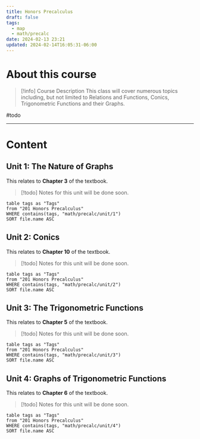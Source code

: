 ```yaml
---
title: Honors Precalculus
draft: false
tags:
  - map
  - math/precalc
date: 2024-02-13 23:21
updated: 2024-02-14T16:05:31-06:00
---
```


# About this course

> [!info] Course Description
> This class will cover numerous topics including, but not limited to Relations and Functions, Conics, Trigonometric Functions and their Graphs.

#todo 

---

# Content

## Unit 1: The Nature of Graphs

This relates to **Chapter 3** of the textbook.

> [!todo]
> Notes for this unit will be done soon.

```dataview
table tags as "Tags"
from "201 Honors Precalculus"
WHERE contains(tags, "math/precalc/unit/1")
SORT file.name ASC
```
## Unit 2: Conics

This relates to **Chapter 10** of the textbook.

> [!todo]
> Notes for this unit will be done soon.

```dataview
table tags as "Tags"
from "201 Honors Precalculus"
WHERE contains(tags, "math/precalc/unit/2")
SORT file.name ASC
```

## Unit 3: The Trigonometric Functions 

This relates to **Chapter 5** of the textbook.

> [!todo]
> Notes for this unit will be done soon.

```dataview
table tags as "Tags"
from "201 Honors Precalculus"
WHERE contains(tags, "math/precalc/unit/3")
SORT file.name ASC
```

## Unit 4: Graphs of Trigonometric Functions

This relates to **Chapter 6** of the textbook.

> [!todo]
> Notes for this unit will be done soon.

```dataview
table tags as "Tags"
from "201 Honors Precalculus"
WHERE contains(tags, "math/precalc/unit/4")
SORT file.name ASC
```